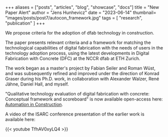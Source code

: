 +++
aliases = ["posts", "articles", "blog", "showcase", "docs"]
title = "New Paper Alert"
author = "Jens Hunhevicz"
date = "2023-06-14"
thumbnail= "images/posts/post7/autocon_framework.jpg"
tags = [
    "research",
    "publication"
]
+++

We propose criteria for the adoption of dfab technology in construction.

<!--more-->

The paper presents relevant criteria and a framework for matching the technological capabilities of digital fabrication with the needs of users in the technology adoption process, using the latest developments in Digital Fabrication with Concrete (DFC) at the NCCR dfab at ETH Zurich.

The work began as a master's project by Fabian Seiler and Roman Wüst, and was subsequently refined and improved under the direction of Konrad Graser during his Ph.D. work, in collaboration with Alexander Walzer, René Jähne, Daniel Hall, and myself.

"Qualitative technology evaluation of digital fabrication with concrete: Conceptual framework and scoreboard" is now available open-access here: <a target="_blank" rel="noopener noreferrer" href="https://www.sciencedirect.com/science/article/abs/pii/S0926580523002248"><i class="ai ai-open-access"></i> Automation in Construction</a>.

A video of the ISARC conference presentation of the earlier work is available here:

{{< youtube TfhAV0xyLQ4 >}}
